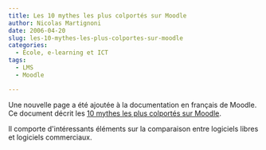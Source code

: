 ```yaml
---
title: Les 10 mythes les plus colportés sur Moodle
author: Nicolas Martignoni
date: 2006-04-20
slug: les-10-mythes-les-plus-colportes-sur-moodle
categories:
  - École, e-learning et ICT
tags:
  - LMS
  - Moodle

---
```

Une nouvelle page a été ajoutée à la documentation en français de Moodle. Ce document décrit les [10 mythes les plus colportés sur Moodle](https://docs.moodle.org/19/fr/Mythes_sur_Moodle).

Il comporte d'intéressants éléments sur la comparaison entre logiciels libres et logiciels commerciaux.

<!--more-->
